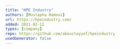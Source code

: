 ```yaml
---
title: "HPE Industry"
authors: [Mustapha Hamoui]
url: https://hpeindustry.com/
added: 2021-02-12
types: [company]
repo: https://github.com/aboustayyef/hpeindustry
usedGenerator: false 
---
```

